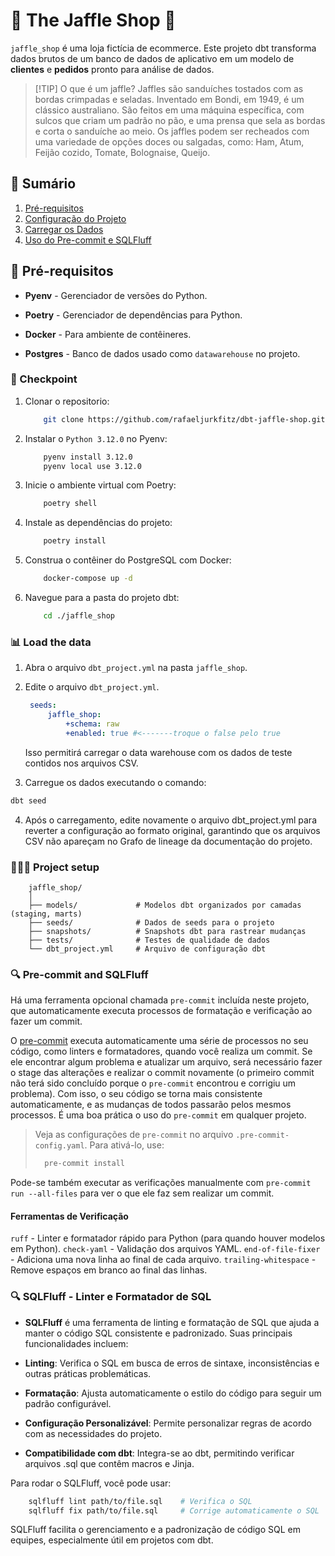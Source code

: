 # 🥪 The Jaffle Shop 🦘

`jaffle_shop` é uma loja fictícia de ecommerce. Este projeto dbt transforma dados brutos de um banco de dados de aplicativo em um modelo de __clientes__ e __pedidos__ pronto para análise de dados.

> [!TIP] O que é um jaffle?
> Jaffles são sanduíches tostados com as bordas crimpadas e seladas. Inventado em Bondi, em 1949, é um clássico australiano. São feitos em uma máquina específica, com sulcos que criam um padrão no pão, e uma prensa que sela as bordas e corta o sanduíche ao meio. Os jaffles podem ser recheados com uma variedade de opções doces ou salgadas, como: Ham, Atum, Feijão cozido, Tomate, Bolognaise, Queijo.

## 📜 Sumário

1. [Pré-requisitos](#-pré-requisitos)
2. [Configuração do Projeto](#-pré-requisitos)
3. [Carregar os Dados](#-load-the-data)
4. [Uso do Pre-commit e SQLFluff](#-pre-commit-and-sqlfluff)

## 💾 Pré-requisitos

- __Pyenv__ - Gerenciador de versões do Python.

- __Poetry__ - Gerenciador de dependências para Python.

- __Docker__ - Para ambiente de contêineres.

- __Postgres__ - Banco de dados usado como `datawarehouse` no projeto.

### 🏁 Checkpoint

1. Clonar o repositorio:

    ```bash
        git clone https://github.com/rafaeljurkfitz/dbt-jaffle-shop.git
    ```

2. Instalar o `Python 3.12.0` no Pyenv:

    ```bash
        pyenv install 3.12.0
        pyenv local use 3.12.0
    ```

3. Inicie o ambiente virtual com Poetry:

    ```bash
        poetry shell
    ```

4. Instale as dependências do projeto:

    ```bash
        poetry install
    ```

5. Construa o contêiner do PostgreSQL com Docker:

    ```bash
        docker-compose up -d
    ```

6. Navegue para a pasta do projeto dbt:

    ```bash
        cd ./jaffle_shop
    ```

### 📊 Load the data

1. Abra o arquivo `dbt_project.yml` na pasta `jaffle_shop`.
2. Edite o arquivo `dbt_project.yml`.

   ```yml
    seeds:
        jaffle_shop:
            +schema: raw
            +enabled: true #<-------troque o false pelo true
   ```

    Isso permitirá carregar o data warehouse com os dados de teste contidos nos arquivos CSV.

3. Carregue os dados executando o comando:

```bash
dbt seed
```

4. Após o carregamento, edite novamente o arquivo dbt_project.yml para reverter a configuração ao formato original, garantindo que os arquivos CSV não apareçam no Grafo de lineage da documentação do projeto.

### 👷🏻‍♀️ Project setup

```plaintext
    jaffle_shop/
    │
    ├── models/             # Modelos dbt organizados por camadas (staging, marts)
    ├── seeds/              # Dados de seeds para o projeto
    ├── snapshots/          # Snapshots dbt para rastrear mudanças
    ├── tests/              # Testes de qualidade de dados
    └── dbt_project.yml     # Arquivo de configuração dbt
```

### 🔍 Pre-commit and SQLFluff

Há uma ferramenta opcional chamada `pre-commit` incluída neste projeto, que automaticamente executa processos de formatação e verificação ao fazer um commit.

O [pre-commit](https://pre-commit.com/) executa automaticamente uma série de processos no seu código, como linters e formatadores, quando você realiza um commit. Se ele encontrar algum problema e atualizar um arquivo, será necessário fazer o stage das alterações e realizar o commit novamente (o primeiro commit não terá sido concluído porque o `pre-commit` encontrou e corrigiu um problema). Com isso, o seu código se torna mais consistente automaticamente, e as mudanças de todos passarão pelos mesmos processos. É uma boa prática o uso do `pre-commit` em qualquer projeto.

> Veja as configurações de `pre-commit` no arquivo `.pre-commit-config.yaml`. Para ativá-lo, use:
>
> ```bash
>   pre-commit install
> ```

Pode-se também executar as verificações manualmente com ```pre-commit run --all-files``` para ver o que ele faz sem realizar um commit.

#### Ferramentas de Verificação

`ruff` - Linter e formatador rápido para Python (para quando houver modelos em Python).
`check-yaml` - Validação dos arquivos YAML.
`end-of-file-fixer` - Adiciona uma nova linha ao final de cada arquivo.
`trailing-whitespace` - Remove espaços em branco ao final das linhas.

### 🔍 SQLFluff - Linter e Formatador de SQL

- __SQLFluff__ é uma ferramenta de linting e formatação de SQL que ajuda a manter o código SQL consistente e padronizado. Suas principais funcionalidades incluem:

- __Linting__: Verifica o SQL em busca de erros de sintaxe, inconsistências e outras práticas problemáticas.

- __Formatação__: Ajusta automaticamente o estilo do código para seguir um padrão configurável.

- __Configuração Personalizável__: Permite personalizar regras de acordo com as necessidades do projeto.

- __Compatibilidade com dbt__: Integra-se ao dbt, permitindo verificar arquivos .sql que contêm macros e Jinja.

Para rodar o SQLFluff, você pode usar:

```bash
    sqlfluff lint path/to/file.sql    # Verifica o SQL
    sqlfluff fix path/to/file.sql     # Corrige automaticamente o SQL
```

SQLFluff facilita o gerenciamento e a padronização de código SQL em equipes, especialmente útil em projetos com dbt.
